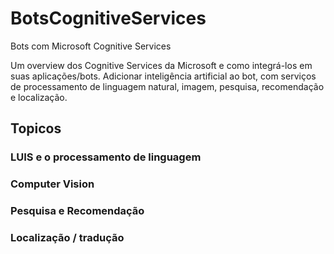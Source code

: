 # BotsCognitiveServices
Bots com Microsoft Cognitive Services


Um overview dos Cognitive Services da Microsoft e como integrá-los em suas aplicações/bots. Adicionar inteligência artificial ao bot, com serviços de processamento de linguagem natural, imagem, pesquisa, recomendação e localização.

## Topicos

### LUIS e o processamento de linguagem
### Computer Vision
### Pesquisa e Recomendação
### Localização / tradução
